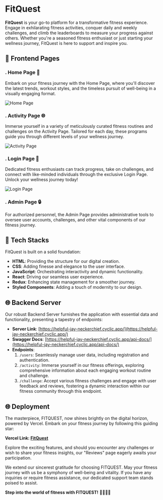 # FitQuest

**FitQuest** is your go-to platform for a transformative fitness experience. Engage in exhilarating fitness activities, conquer daily and weekly challenges, and climb the leaderboards to measure your progress against others. Whether you're a seasoned fitness enthusiast or just starting your wellness journey, FitQuest is here to support and inspire you.

## 🌟 Frontend Pages

### . Home Page 🏡
Embark on your fitness journey with the Home Page, where you'll discover the latest trends, workout styles, and the timeless pursuit of well-being in a visually engaging format.

![Home Page](https://github.com/audacity07/posh-division-4370/assets/130354961/37cae2d2-ba2d-49ac-b3fc-1dac772c29d4)

### . Activity Page 🌐
Immerse yourself in a variety of meticulously curated fitness routines and challenges on the Activity Page. Tailored for each day, these programs guide you through different levels of your wellness journey.

![Activity Page](https://github.com/audacity07/posh-division-4370/assets/130354961/dd622012-0013-4140-83c2-42180fcd3aa6)

### . Login Page 🔐
Dedicated fitness enthusiasts can track progress, take on challenges, and connect with like-minded individuals through the exclusive Login Page. Unlock your wellness journey today!

![Login Page](https://github.com/audacity07/posh-division-4370/assets/130354961/27cbbb9b-416b-447d-90f2-a71c92bb36ca)

### . Admin Page 🔒
For authorized personnel, the Admin Page provides administrative tools to oversee user accounts, challenges, and other vital components of our fitness journey.

## 🚀 Tech Stacks

FitQuest is built on a solid foundation:

- **HTML**: Providing the structure for our digital creation.
- **CSS**: Adding finesse and elegance to the user interface.
- **JavaScript**: Orchestrating interactivity and dynamic functionality.
- **React**: Driving our seamless user experience.
- **Redux**: Enhancing state management for a smoother journey.
- **Styled Components**: Adding a touch of modernity to our design.

## 🌐 Backend Server

Our robust Backend Server furnishes the application with essential data and functionality, presenting a tapestry of endpoints:

- **Server Link**: [https://helpful-jay-neckerchief.cyclic.app/](https://helpful-jay-neckerchief.cyclic.app/)
- **Swagger Docs**: [https://helpful-jay-neckerchief.cyclic.app/api-docs/](https://helpful-jay-neckerchief.cyclic.app/api-docs/)
- **Endpoints**:
  1. `/users`: Seamlessly manage user data, including registration and authentication.
  2. `/activity`: Immerse yourself in our fitness offerings, exploring comprehensive information about each engaging workout routine and challenge.
  3. `/challenge`: Accept various fitness challenges and engage with user feedback and reviews, fostering a dynamic interaction within our fitness community through this endpoint.

## 🌐 Deployment

The masterpiece, FITQUEST, now shines brightly on the digital horizon, powered by Vercel. Embark on your fitness journey by following this guiding star:

**Vercel Link: [FitQuest](https://posh-division-4370.vercel.app/)**

Explore the exciting features, and should you encounter any challenges or wish to share your fitness insights, our "Reviews" page eagerly awaits your participation.

We extend our sincerest gratitude for choosing FITQUEST. May your fitness journey with us be a symphony of well-being and vitality. If you have any inquiries or require fitness assistance, our dedicated support team stands poised to assist.

**Step into the world of fitness with FITQUEST!** 🏃‍♂🚴‍♂️
